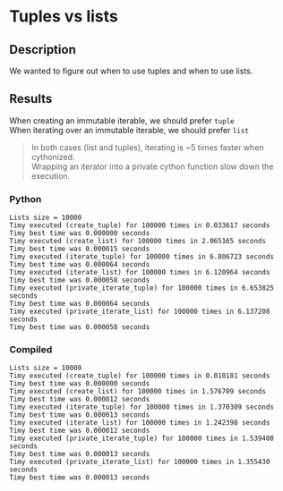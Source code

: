# Tuples vs lists
## Description
We wanted to figure out when to use tuples and when to use lists.

## Results
When creating an immutable iterable, we should prefer ```tuple```  
When iterating over an immutable iterable, we should prefer ```list```

> In both cases (list and tuples), iterating is ~5 times faster when cythonized.  
> Wrapping an iterator into a private cython function slow down the execution.

### Python
```
Lists size = 10000
Timy executed (create_tuple) for 100000 times in 0.033617 seconds
Timy best time was 0.000000 seconds
Timy executed (create_list) for 100000 times in 2.065165 seconds
Timy best time was 0.000015 seconds
Timy executed (iterate_tuple) for 100000 times in 6.806723 seconds
Timy best time was 0.000064 seconds
Timy executed (iterate_list) for 100000 times in 6.120964 seconds
Timy best time was 0.000058 seconds
Timy executed (private_iterate_tuple) for 100000 times in 6.653825 seconds
Timy best time was 0.000064 seconds
Timy executed (private_iterate_list) for 100000 times in 6.137208 seconds
Timy best time was 0.000058 seconds
```

### Compiled
```
Lists size = 10000
Timy executed (create_tuple) for 100000 times in 0.010181 seconds
Timy best time was 0.000000 seconds
Timy executed (create_list) for 100000 times in 1.576709 seconds
Timy best time was 0.000012 seconds
Timy executed (iterate_tuple) for 100000 times in 1.370309 seconds
Timy best time was 0.000013 seconds
Timy executed (iterate_list) for 100000 times in 1.242398 seconds
Timy best time was 0.000012 seconds
Timy executed (private_iterate_tuple) for 100000 times in 1.539408 seconds
Timy best time was 0.000013 seconds
Timy executed (private_iterate_list) for 100000 times in 1.355430 seconds
Timy best time was 0.000013 seconds
```
